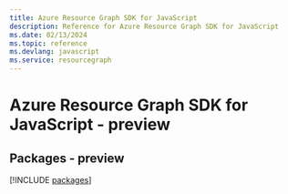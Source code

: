 ```yaml
---
title: Azure Resource Graph SDK for JavaScript
description: Reference for Azure Resource Graph SDK for JavaScript
ms.date: 02/13/2024
ms.topic: reference
ms.devlang: javascript
ms.service: resourcegraph
---
```

# Azure Resource Graph SDK for JavaScript - preview
## Packages - preview
[!INCLUDE [packages](resource-graph-index.md)]